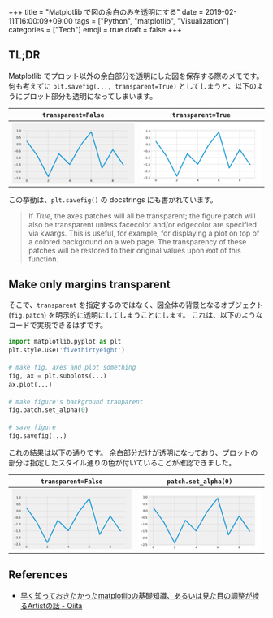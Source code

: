 +++
title = "Matplotlib で図の余白のみを透明にする"
date  = 2019-02-11T16:00:09+09:00
tags  = ["Python", "matplotlib", "Visualization"]
categories  = ["Tech"]
emoji = true
draft = false
+++

## TL;DR

Matplotlib でプロット以外の余白部分を透明にした図を保存する際のメモです。
何も考えずに `plt.savefig(..., transparent=True)` としてしまうと、以下のようにプロット部分も透明になってしまいます。

| `transparent=False` | `transparent=True` |
| --- | --- |
| ![](transparent-false.png) | ![](transparent-true.png) |

この挙動は、`plt.savefig()` の docstrings にも書かれています。

> If *True*, the axes patches will all be transparent;
> the figure patch will also be transparent unless facecolor and/or edgecolor are specified via kwargs.
> This is useful, for example, for displaying a plot on top of a colored background on a web page.
> The transparency of these patches will be restored to their original values upon exit of this function.

## Make only margins transparent

そこで、`transparent` を指定するのではなく、図全体の背景となるオブジェクト (`fig.patch`) を明示的に透明にしてしまうことにします。
これは、以下のようなコードで実現できるはずです。

```python
import matplotlib.pyplot as plt
plt.style.use('fivethirtyeight')

# make fig, axes and plot something
fig, ax = plt.subplots(...)
ax.plot(...)

# make figure's background tranparent
fig.patch.set_alpha(0)

# save figure
fig.savefig(...)
```

これの結果は以下の通りです。
余白部分だけが透明になっており、プロットの部分は指定したスタイル通りの色が付いていることが確認できました。

| `transparent=False` | `patch.set_alpha(0)` |
| --- | --- |
| ![](transparent-false.png) | ![](transparent-margins.png) |

## References

+ [早く知っておきたかったmatplotlibの基礎知識、あるいは見た目の調整が捗るArtistの話 \- Qiita](https://qiita.com/skotaro/items/08dc0b8c5704c94eafb9)
